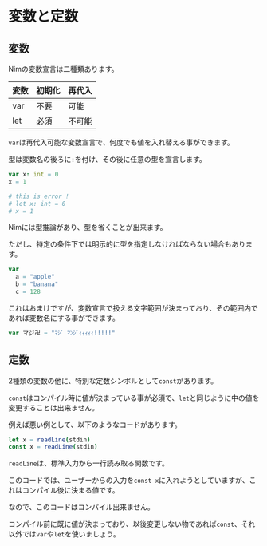 # 変数と定数

## 変数
Nimの変数宣言は二種類あります。

|変数|初期化|再代入|
|-|-|-|
|var|不要|可能|
|let|必須|不可能|

`var`は再代入可能な変数宣言で、何度でも値を入れ替える事ができます。

型は変数名の後ろに`:`を付け、その後に任意の型を宣言します。

```nim
var x: int = 0
x = 1

# this is error !
# let x: int = 0
# x = 1
```

Nimには型推論があり、型を省くことが出来ます。

ただし、特定の条件下では明示的に型を指定しなければならない場合もあります。

```nim
var
  a = "apple"
  b = "banana"
  c = 128
```

これはおまけですが、変数宣言で扱える文字範囲が決まっており、その範囲内であれば変数名にする事ができます。

```nim
var マジ卍 = "ﾏｼﾞ ﾏﾝｼﾞｨｨｨｨｨ!!!!!"
```

## 定数
2種類の変数の他に、特別な定数シンボルとして`const`があります。

`const`はコンパイル時に値が決まっている事が必須で、`let`と同じように中の値を変更することは出来ません。

例えば悪い例として、以下のようなコードがあります。

```nim
let x = readLine(stdin)
const x = readLine(stdin)
```

`readLine`は、標準入力から一行読み取る関数です。

このコードでは、ユーザーからの入力を`const x`に入れようとしていますが、これはコンパイル後に決まる値です。

なので、このコードはコンパイル出来ません。

コンパイル前に既に値が決まっており、以後変更しない物であれば`const`、それ以外では`var`や`let`を使いましょう。